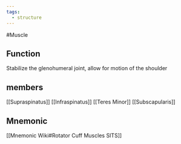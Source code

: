 ```yaml
---
tags:
  - structure
---
```

#Muscle 
## Function
Stabilize the glenohumeral joint, allow for motion of the shoulder

## members
[[Supraspinatus]]
[[Infraspinatus]]
[[Teres Minor]]
[[Subscapularis]]

## Mnemonic
[[Mnemonic Wiki#Rotator Cuff Muscles SITS]]
